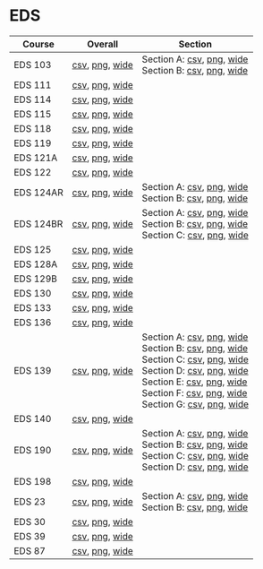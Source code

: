 # EDS

| Course | Overall | Section |
| ------ | ------- | ------- |
| EDS 103 | [csv](https://github.com/UCSD-Historical-Enrollment-Data/2023Winter/blob/main/overall/EDS%20103.csv), [png](https://raw.githubusercontent.com/UCSD-Historical-Enrollment-Data/2023Winter/main/plot_overall/EDS%20103.png), [wide](https://raw.githubusercontent.com/UCSD-Historical-Enrollment-Data/2023Winter/main/plot_overall_wide/EDS%20103.png) | Section A: [csv](https://github.com/UCSD-Historical-Enrollment-Data/2023Winter/blob/main/section/EDS%20103_A.csv), [png](https://raw.githubusercontent.com/UCSD-Historical-Enrollment-Data/2023Winter/main/plot_section/EDS%20103_A.png), [wide](https://raw.githubusercontent.com/UCSD-Historical-Enrollment-Data/2023Winter/main/plot_section_wide/EDS%20103_A.png)<br>Section B: [csv](https://github.com/UCSD-Historical-Enrollment-Data/2023Winter/blob/main/section/EDS%20103_B.csv), [png](https://raw.githubusercontent.com/UCSD-Historical-Enrollment-Data/2023Winter/main/plot_section/EDS%20103_B.png), [wide](https://raw.githubusercontent.com/UCSD-Historical-Enrollment-Data/2023Winter/main/plot_section_wide/EDS%20103_B.png) |
| EDS 111 | [csv](https://github.com/UCSD-Historical-Enrollment-Data/2023Winter/blob/main/overall/EDS%20111.csv), [png](https://raw.githubusercontent.com/UCSD-Historical-Enrollment-Data/2023Winter/main/plot_overall/EDS%20111.png), [wide](https://raw.githubusercontent.com/UCSD-Historical-Enrollment-Data/2023Winter/main/plot_overall_wide/EDS%20111.png) |  |
| EDS 114 | [csv](https://github.com/UCSD-Historical-Enrollment-Data/2023Winter/blob/main/overall/EDS%20114.csv), [png](https://raw.githubusercontent.com/UCSD-Historical-Enrollment-Data/2023Winter/main/plot_overall/EDS%20114.png), [wide](https://raw.githubusercontent.com/UCSD-Historical-Enrollment-Data/2023Winter/main/plot_overall_wide/EDS%20114.png) |  |
| EDS 115 | [csv](https://github.com/UCSD-Historical-Enrollment-Data/2023Winter/blob/main/overall/EDS%20115.csv), [png](https://raw.githubusercontent.com/UCSD-Historical-Enrollment-Data/2023Winter/main/plot_overall/EDS%20115.png), [wide](https://raw.githubusercontent.com/UCSD-Historical-Enrollment-Data/2023Winter/main/plot_overall_wide/EDS%20115.png) |  |
| EDS 118 | [csv](https://github.com/UCSD-Historical-Enrollment-Data/2023Winter/blob/main/overall/EDS%20118.csv), [png](https://raw.githubusercontent.com/UCSD-Historical-Enrollment-Data/2023Winter/main/plot_overall/EDS%20118.png), [wide](https://raw.githubusercontent.com/UCSD-Historical-Enrollment-Data/2023Winter/main/plot_overall_wide/EDS%20118.png) |  |
| EDS 119 | [csv](https://github.com/UCSD-Historical-Enrollment-Data/2023Winter/blob/main/overall/EDS%20119.csv), [png](https://raw.githubusercontent.com/UCSD-Historical-Enrollment-Data/2023Winter/main/plot_overall/EDS%20119.png), [wide](https://raw.githubusercontent.com/UCSD-Historical-Enrollment-Data/2023Winter/main/plot_overall_wide/EDS%20119.png) |  |
| EDS 121A | [csv](https://github.com/UCSD-Historical-Enrollment-Data/2023Winter/blob/main/overall/EDS%20121A.csv), [png](https://raw.githubusercontent.com/UCSD-Historical-Enrollment-Data/2023Winter/main/plot_overall/EDS%20121A.png), [wide](https://raw.githubusercontent.com/UCSD-Historical-Enrollment-Data/2023Winter/main/plot_overall_wide/EDS%20121A.png) |  |
| EDS 122 | [csv](https://github.com/UCSD-Historical-Enrollment-Data/2023Winter/blob/main/overall/EDS%20122.csv), [png](https://raw.githubusercontent.com/UCSD-Historical-Enrollment-Data/2023Winter/main/plot_overall/EDS%20122.png), [wide](https://raw.githubusercontent.com/UCSD-Historical-Enrollment-Data/2023Winter/main/plot_overall_wide/EDS%20122.png) |  |
| EDS 124AR | [csv](https://github.com/UCSD-Historical-Enrollment-Data/2023Winter/blob/main/overall/EDS%20124AR.csv), [png](https://raw.githubusercontent.com/UCSD-Historical-Enrollment-Data/2023Winter/main/plot_overall/EDS%20124AR.png), [wide](https://raw.githubusercontent.com/UCSD-Historical-Enrollment-Data/2023Winter/main/plot_overall_wide/EDS%20124AR.png) | Section A: [csv](https://github.com/UCSD-Historical-Enrollment-Data/2023Winter/blob/main/section/EDS%20124AR_A.csv), [png](https://raw.githubusercontent.com/UCSD-Historical-Enrollment-Data/2023Winter/main/plot_section/EDS%20124AR_A.png), [wide](https://raw.githubusercontent.com/UCSD-Historical-Enrollment-Data/2023Winter/main/plot_section_wide/EDS%20124AR_A.png)<br>Section B: [csv](https://github.com/UCSD-Historical-Enrollment-Data/2023Winter/blob/main/section/EDS%20124AR_B.csv), [png](https://raw.githubusercontent.com/UCSD-Historical-Enrollment-Data/2023Winter/main/plot_section/EDS%20124AR_B.png), [wide](https://raw.githubusercontent.com/UCSD-Historical-Enrollment-Data/2023Winter/main/plot_section_wide/EDS%20124AR_B.png) |
| EDS 124BR | [csv](https://github.com/UCSD-Historical-Enrollment-Data/2023Winter/blob/main/overall/EDS%20124BR.csv), [png](https://raw.githubusercontent.com/UCSD-Historical-Enrollment-Data/2023Winter/main/plot_overall/EDS%20124BR.png), [wide](https://raw.githubusercontent.com/UCSD-Historical-Enrollment-Data/2023Winter/main/plot_overall_wide/EDS%20124BR.png) | Section A: [csv](https://github.com/UCSD-Historical-Enrollment-Data/2023Winter/blob/main/section/EDS%20124BR_A.csv), [png](https://raw.githubusercontent.com/UCSD-Historical-Enrollment-Data/2023Winter/main/plot_section/EDS%20124BR_A.png), [wide](https://raw.githubusercontent.com/UCSD-Historical-Enrollment-Data/2023Winter/main/plot_section_wide/EDS%20124BR_A.png)<br>Section B: [csv](https://github.com/UCSD-Historical-Enrollment-Data/2023Winter/blob/main/section/EDS%20124BR_B.csv), [png](https://raw.githubusercontent.com/UCSD-Historical-Enrollment-Data/2023Winter/main/plot_section/EDS%20124BR_B.png), [wide](https://raw.githubusercontent.com/UCSD-Historical-Enrollment-Data/2023Winter/main/plot_section_wide/EDS%20124BR_B.png)<br>Section C: [csv](https://github.com/UCSD-Historical-Enrollment-Data/2023Winter/blob/main/section/EDS%20124BR_C.csv), [png](https://raw.githubusercontent.com/UCSD-Historical-Enrollment-Data/2023Winter/main/plot_section/EDS%20124BR_C.png), [wide](https://raw.githubusercontent.com/UCSD-Historical-Enrollment-Data/2023Winter/main/plot_section_wide/EDS%20124BR_C.png) |
| EDS 125 | [csv](https://github.com/UCSD-Historical-Enrollment-Data/2023Winter/blob/main/overall/EDS%20125.csv), [png](https://raw.githubusercontent.com/UCSD-Historical-Enrollment-Data/2023Winter/main/plot_overall/EDS%20125.png), [wide](https://raw.githubusercontent.com/UCSD-Historical-Enrollment-Data/2023Winter/main/plot_overall_wide/EDS%20125.png) |  |
| EDS 128A | [csv](https://github.com/UCSD-Historical-Enrollment-Data/2023Winter/blob/main/overall/EDS%20128A.csv), [png](https://raw.githubusercontent.com/UCSD-Historical-Enrollment-Data/2023Winter/main/plot_overall/EDS%20128A.png), [wide](https://raw.githubusercontent.com/UCSD-Historical-Enrollment-Data/2023Winter/main/plot_overall_wide/EDS%20128A.png) |  |
| EDS 129B | [csv](https://github.com/UCSD-Historical-Enrollment-Data/2023Winter/blob/main/overall/EDS%20129B.csv), [png](https://raw.githubusercontent.com/UCSD-Historical-Enrollment-Data/2023Winter/main/plot_overall/EDS%20129B.png), [wide](https://raw.githubusercontent.com/UCSD-Historical-Enrollment-Data/2023Winter/main/plot_overall_wide/EDS%20129B.png) |  |
| EDS 130 | [csv](https://github.com/UCSD-Historical-Enrollment-Data/2023Winter/blob/main/overall/EDS%20130.csv), [png](https://raw.githubusercontent.com/UCSD-Historical-Enrollment-Data/2023Winter/main/plot_overall/EDS%20130.png), [wide](https://raw.githubusercontent.com/UCSD-Historical-Enrollment-Data/2023Winter/main/plot_overall_wide/EDS%20130.png) |  |
| EDS 133 | [csv](https://github.com/UCSD-Historical-Enrollment-Data/2023Winter/blob/main/overall/EDS%20133.csv), [png](https://raw.githubusercontent.com/UCSD-Historical-Enrollment-Data/2023Winter/main/plot_overall/EDS%20133.png), [wide](https://raw.githubusercontent.com/UCSD-Historical-Enrollment-Data/2023Winter/main/plot_overall_wide/EDS%20133.png) |  |
| EDS 136 | [csv](https://github.com/UCSD-Historical-Enrollment-Data/2023Winter/blob/main/overall/EDS%20136.csv), [png](https://raw.githubusercontent.com/UCSD-Historical-Enrollment-Data/2023Winter/main/plot_overall/EDS%20136.png), [wide](https://raw.githubusercontent.com/UCSD-Historical-Enrollment-Data/2023Winter/main/plot_overall_wide/EDS%20136.png) |  |
| EDS 139 | [csv](https://github.com/UCSD-Historical-Enrollment-Data/2023Winter/blob/main/overall/EDS%20139.csv), [png](https://raw.githubusercontent.com/UCSD-Historical-Enrollment-Data/2023Winter/main/plot_overall/EDS%20139.png), [wide](https://raw.githubusercontent.com/UCSD-Historical-Enrollment-Data/2023Winter/main/plot_overall_wide/EDS%20139.png) | Section A: [csv](https://github.com/UCSD-Historical-Enrollment-Data/2023Winter/blob/main/section/EDS%20139_A.csv), [png](https://raw.githubusercontent.com/UCSD-Historical-Enrollment-Data/2023Winter/main/plot_section/EDS%20139_A.png), [wide](https://raw.githubusercontent.com/UCSD-Historical-Enrollment-Data/2023Winter/main/plot_section_wide/EDS%20139_A.png)<br>Section B: [csv](https://github.com/UCSD-Historical-Enrollment-Data/2023Winter/blob/main/section/EDS%20139_B.csv), [png](https://raw.githubusercontent.com/UCSD-Historical-Enrollment-Data/2023Winter/main/plot_section/EDS%20139_B.png), [wide](https://raw.githubusercontent.com/UCSD-Historical-Enrollment-Data/2023Winter/main/plot_section_wide/EDS%20139_B.png)<br>Section C: [csv](https://github.com/UCSD-Historical-Enrollment-Data/2023Winter/blob/main/section/EDS%20139_C.csv), [png](https://raw.githubusercontent.com/UCSD-Historical-Enrollment-Data/2023Winter/main/plot_section/EDS%20139_C.png), [wide](https://raw.githubusercontent.com/UCSD-Historical-Enrollment-Data/2023Winter/main/plot_section_wide/EDS%20139_C.png)<br>Section D: [csv](https://github.com/UCSD-Historical-Enrollment-Data/2023Winter/blob/main/section/EDS%20139_D.csv), [png](https://raw.githubusercontent.com/UCSD-Historical-Enrollment-Data/2023Winter/main/plot_section/EDS%20139_D.png), [wide](https://raw.githubusercontent.com/UCSD-Historical-Enrollment-Data/2023Winter/main/plot_section_wide/EDS%20139_D.png)<br>Section E: [csv](https://github.com/UCSD-Historical-Enrollment-Data/2023Winter/blob/main/section/EDS%20139_E.csv), [png](https://raw.githubusercontent.com/UCSD-Historical-Enrollment-Data/2023Winter/main/plot_section/EDS%20139_E.png), [wide](https://raw.githubusercontent.com/UCSD-Historical-Enrollment-Data/2023Winter/main/plot_section_wide/EDS%20139_E.png)<br>Section F: [csv](https://github.com/UCSD-Historical-Enrollment-Data/2023Winter/blob/main/section/EDS%20139_F.csv), [png](https://raw.githubusercontent.com/UCSD-Historical-Enrollment-Data/2023Winter/main/plot_section/EDS%20139_F.png), [wide](https://raw.githubusercontent.com/UCSD-Historical-Enrollment-Data/2023Winter/main/plot_section_wide/EDS%20139_F.png)<br>Section G: [csv](https://github.com/UCSD-Historical-Enrollment-Data/2023Winter/blob/main/section/EDS%20139_G.csv), [png](https://raw.githubusercontent.com/UCSD-Historical-Enrollment-Data/2023Winter/main/plot_section/EDS%20139_G.png), [wide](https://raw.githubusercontent.com/UCSD-Historical-Enrollment-Data/2023Winter/main/plot_section_wide/EDS%20139_G.png) |
| EDS 140 | [csv](https://github.com/UCSD-Historical-Enrollment-Data/2023Winter/blob/main/overall/EDS%20140.csv), [png](https://raw.githubusercontent.com/UCSD-Historical-Enrollment-Data/2023Winter/main/plot_overall/EDS%20140.png), [wide](https://raw.githubusercontent.com/UCSD-Historical-Enrollment-Data/2023Winter/main/plot_overall_wide/EDS%20140.png) |  |
| EDS 190 | [csv](https://github.com/UCSD-Historical-Enrollment-Data/2023Winter/blob/main/overall/EDS%20190.csv), [png](https://raw.githubusercontent.com/UCSD-Historical-Enrollment-Data/2023Winter/main/plot_overall/EDS%20190.png), [wide](https://raw.githubusercontent.com/UCSD-Historical-Enrollment-Data/2023Winter/main/plot_overall_wide/EDS%20190.png) | Section A: [csv](https://github.com/UCSD-Historical-Enrollment-Data/2023Winter/blob/main/section/EDS%20190_A.csv), [png](https://raw.githubusercontent.com/UCSD-Historical-Enrollment-Data/2023Winter/main/plot_section/EDS%20190_A.png), [wide](https://raw.githubusercontent.com/UCSD-Historical-Enrollment-Data/2023Winter/main/plot_section_wide/EDS%20190_A.png)<br>Section B: [csv](https://github.com/UCSD-Historical-Enrollment-Data/2023Winter/blob/main/section/EDS%20190_B.csv), [png](https://raw.githubusercontent.com/UCSD-Historical-Enrollment-Data/2023Winter/main/plot_section/EDS%20190_B.png), [wide](https://raw.githubusercontent.com/UCSD-Historical-Enrollment-Data/2023Winter/main/plot_section_wide/EDS%20190_B.png)<br>Section C: [csv](https://github.com/UCSD-Historical-Enrollment-Data/2023Winter/blob/main/section/EDS%20190_C.csv), [png](https://raw.githubusercontent.com/UCSD-Historical-Enrollment-Data/2023Winter/main/plot_section/EDS%20190_C.png), [wide](https://raw.githubusercontent.com/UCSD-Historical-Enrollment-Data/2023Winter/main/plot_section_wide/EDS%20190_C.png)<br>Section D: [csv](https://github.com/UCSD-Historical-Enrollment-Data/2023Winter/blob/main/section/EDS%20190_D.csv), [png](https://raw.githubusercontent.com/UCSD-Historical-Enrollment-Data/2023Winter/main/plot_section/EDS%20190_D.png), [wide](https://raw.githubusercontent.com/UCSD-Historical-Enrollment-Data/2023Winter/main/plot_section_wide/EDS%20190_D.png) |
| EDS 198 | [csv](https://github.com/UCSD-Historical-Enrollment-Data/2023Winter/blob/main/overall/EDS%20198.csv), [png](https://raw.githubusercontent.com/UCSD-Historical-Enrollment-Data/2023Winter/main/plot_overall/EDS%20198.png), [wide](https://raw.githubusercontent.com/UCSD-Historical-Enrollment-Data/2023Winter/main/plot_overall_wide/EDS%20198.png) |  |
| EDS 23 | [csv](https://github.com/UCSD-Historical-Enrollment-Data/2023Winter/blob/main/overall/EDS%2023.csv), [png](https://raw.githubusercontent.com/UCSD-Historical-Enrollment-Data/2023Winter/main/plot_overall/EDS%2023.png), [wide](https://raw.githubusercontent.com/UCSD-Historical-Enrollment-Data/2023Winter/main/plot_overall_wide/EDS%2023.png) | Section A: [csv](https://github.com/UCSD-Historical-Enrollment-Data/2023Winter/blob/main/section/EDS%2023_A.csv), [png](https://raw.githubusercontent.com/UCSD-Historical-Enrollment-Data/2023Winter/main/plot_section/EDS%2023_A.png), [wide](https://raw.githubusercontent.com/UCSD-Historical-Enrollment-Data/2023Winter/main/plot_section_wide/EDS%2023_A.png)<br>Section B: [csv](https://github.com/UCSD-Historical-Enrollment-Data/2023Winter/blob/main/section/EDS%2023_B.csv), [png](https://raw.githubusercontent.com/UCSD-Historical-Enrollment-Data/2023Winter/main/plot_section/EDS%2023_B.png), [wide](https://raw.githubusercontent.com/UCSD-Historical-Enrollment-Data/2023Winter/main/plot_section_wide/EDS%2023_B.png) |
| EDS 30 | [csv](https://github.com/UCSD-Historical-Enrollment-Data/2023Winter/blob/main/overall/EDS%2030.csv), [png](https://raw.githubusercontent.com/UCSD-Historical-Enrollment-Data/2023Winter/main/plot_overall/EDS%2030.png), [wide](https://raw.githubusercontent.com/UCSD-Historical-Enrollment-Data/2023Winter/main/plot_overall_wide/EDS%2030.png) |  |
| EDS 39 | [csv](https://github.com/UCSD-Historical-Enrollment-Data/2023Winter/blob/main/overall/EDS%2039.csv), [png](https://raw.githubusercontent.com/UCSD-Historical-Enrollment-Data/2023Winter/main/plot_overall/EDS%2039.png), [wide](https://raw.githubusercontent.com/UCSD-Historical-Enrollment-Data/2023Winter/main/plot_overall_wide/EDS%2039.png) |  |
| EDS 87 | [csv](https://github.com/UCSD-Historical-Enrollment-Data/2023Winter/blob/main/overall/EDS%2087.csv), [png](https://raw.githubusercontent.com/UCSD-Historical-Enrollment-Data/2023Winter/main/plot_overall/EDS%2087.png), [wide](https://raw.githubusercontent.com/UCSD-Historical-Enrollment-Data/2023Winter/main/plot_overall_wide/EDS%2087.png) |  |
